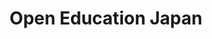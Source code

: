 ---
templateKey: index-page
title: Open Education Japan
image: /img/home-jumbotron.jpg
heading: Open Education Japan
subheading: We foster open education and open educational materials.
mainpitch:
  title: オープンエデュケーション・ジャパン（Open Education Japan）
  description: >-
    オープンエデュケーション・ジャパン（Open Education Japan）は日本オープンコースウェアコンソーシアム（JOCW）を発展的に解消し、日本におけるオープンエデュケーションの推進およびオープン教育リソース（Open Educational Resoource: OER）の普及・促進に寄与することを目的に設立された団体です。大学や企業等で構成される会員団体の間でオープンエデュケーションに関する情報共有を図るほか、国際的なオープンエデュケーション普及団体であるOpen Education Globalとも連携しつつ、世界的なオープンエデュケーションの活動に参画しつつ、国内に向けた情報提供を行っています。オープンエデュケーション・ジャパンはOpen Education Globalの加盟団体です。
description: >-
  Open Education Japan (OE Japan) is an organization established to contribute to the promotion of open education and the dissemination and promotion of open educational resources (OER) in Japan by progressively dissolving the Japan Open Courseware Consortium (JOCW).  In addition to sharing information on open education among member organizations consisting of universities and companies, we participate in global open education activities in cooperation with Open Education Global, an international organization promoting open education, and provide information to the public in Japan.  OE Japan is a member of Open Education Global.
intro:
  blurbs:
    - image: /img/coffee.png
      text: >
        Open education is a philosophy about the way people should produce, share, and build on knowledge.
        Proponents of open education believe everyone in the world should have access to high-quality educational experiences and resources, and they work to eliminate barriers to this goal. Such barriers might include high monetary costs, outdated or obsolete materials, and legal mechanisms that prevent collaboration among scholars and educators.
        Promoting collaboration is central to open education. As the Open Education Consortium says: "sharing is probably the most basic characteristic of education: education is sharing knowledge, insights and information with others, upon which new knowledge, skills, ideas and understanding can be built.
    - image: /img/coffee-gear.png
      text: >
        Open educational resources (OERs) are learning materials that can be modified and enhanced because their creators have given others permission to do so. The individuals or organizations that create OERs—which can include materials like presentation slides, podcasts, syllabi, images, lesson plans, lecture videos, maps, worksheets, and even entire textbooks—waive some (if not all) of the copyright associated with their works, typically via legal tools like Creative Commons licenses, so others can freely access, reuse, translate, and modify them.
    - image: /img/tutorials.png
      text: >
        Applying open licenses to educational materials allows educators to collaborate when building materials specifically differentiated for their students. For example, a mathematics teacher might acquire openly-licensed word problems for her students, but re-write the exercises to include language that is more geographically specific or demographically relevant. In turn, she can share her modified problems with others who may wish to use them.
    - image: /img/meeting-space.png
      text: >
        Massive open online courses (MOOCs) are online courses accessible to anyone with a computer and access to the Internet. People call these courses "massive" because their enrollment is open to more students than traditional educational institutions might permit—meaning that hundreds (even thousands) of students might participate in a particular MOOC. Today, many colleges and universities have joined organizations committed to providing high-quality education through MOOCs.
  heading: What we offer
  description: >
    オープンエデュケーション・ジャパン（Open Education Japan）は日本オープンコースウェアコンソーシアム（JOCW）を発展的に解消し、日本におけるオープンエデュケーションの推進およびオープン教育リソース（Open Educational Resoource: OER）の普及・促進に寄与することを目的に設立された団体です。大学や企業等で構成される会員団体の間でオープンエデュケーションに関する情報共有を図るほか、国際的なオープンエデュケーション普及団体であるOpen Education Globalとも連携しつつ、世界的なオープンエデュケーションの活動に参画しつつ、国内に向けた情報提供を行っています。オープンエデュケーション・ジャパンはOpen Education Globalの加盟団体です。
main:
  heading: Great coffee with no compromises
  description: >
    We hold our coffee to the highest standards from the shrub to the cup.
    That’s why we’re meticulous and transparent about each step of the coffee’s
    journey. We personally visit each farm to make sure the conditions are
    optimal for the plants, farmers and the local environment.
  image1:
    alt: A close-up of a paper filter filled with ground coffee
    image: /img/products-grid3.jpg
  image2:
    alt: A green cup of a coffee on a wooden table
    image: /img/products-grid2.jpg
  image3:
    alt: Coffee beans
    image: /img/products-grid1.jpg
---